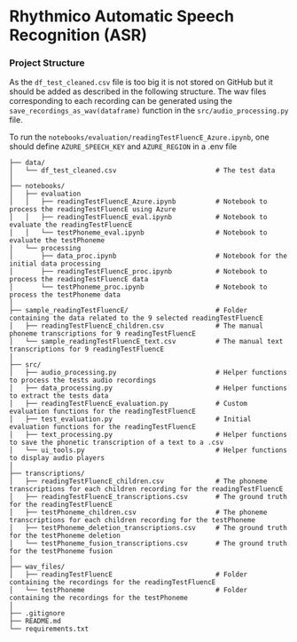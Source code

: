 # Rhythmico Automatic Speech Recognition (ASR)

### Project Structure

As the `df_test_cleaned.csv` file is too big it is not stored on GitHub but it should be added as described in the following structure.
The wav files corresponding to each recording can be generated using the `save_recordings_as_wav(dataframe)` function in the `src/audio_processing.py` file.

To run the `notebooks/evaluation/readingTestFluencE_Azure.ipynb`, one should define `AZURE_SPEECH_KEY` and `AZURE_REGION` in a .env file

```
├── data/
│   └── df_test_cleaned.csv                         # The test data
│ 
├── notebooks/
│   ├── evaluation
│   │   ├── readingTestFluencE_Azure.ipynb          # Notebook to process the readingTestFluencE using Azure              
│   │   ├── readingTestFluencE_eval.ipynb           # Notebook to evaluate the readingTestFluencE
│   │   └── testPhoneme_eval.ipynb                  # Notebook to evaluate the testPhoneme
│   └── processing
│       ├── data_proc.ipynb                         # Notebook for the initial data processing
│       ├── readingTestFluencE_proc.ipynb           # Notebook to process the readingTestFluencE data
│       └── testPhoneme_proc.ipynb                  # Notebook to process the testPhoneme data
│
├── sample_readingTestFluencE/                      # Folder containing the data related to the 9 selected readingTestFluencE
│   ├── readingTestFluencE_children.csv             # The manual phoneme transcriptions for 9 readingTestFluencE
│   └── sample_readingTestFluencE_text.csv          # The manual text transcriptions for 9 readingTestFluencE
│
├── src/                         
│   ├── audio_processing.py                         # Helper functions to process the tests audio recordings  
│   ├── data_processing.py                          # Helper functions to extract the tests data
│   ├── readingTestFluencE_evaluation.py            # Custom evaluation functions for the readingTestFluencE
│   ├── test_evaluation.py                          # Initial evaluation functions for the readingTestFluencE
│   ├── text_processing.py                          # Helper functions to save the phonetic transcription of a text to a .csv
│   └── ui_tools.py                                 # Helper functions to display audio players
│
├── transcriptions/
│   ├── readingTestFluencE_children.csv             # The phoneme transcriptions for each children recording for the readingTestFluencE
│   ├── readingTestFluencE_transcriptions.csv       # The ground truth for the readingTestFluencE
│   ├── testPhoneme_children.csv                    # The phoneme transcriptions for each children recording for the testPhoneme
│   ├── testPhoneme_deletion_transcriptions.csv     # The ground truth for the testPhoneme deletion
│   └── testPhoneme_fusion_transcriptions.csv       # The ground truth for the testPhoneme fusion
│
├── wav_files/
│   ├── readingTestFluencE                          # Folder containing the recordings for the readingTestFluencE
│   └── testPhoneme                                 # Folder containing the recordings for the testPhoneme
│
├── .gitignore
├── README.md
└── requirements.txt
```
